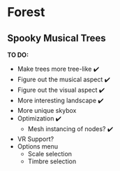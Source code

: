 # Forest

## Spooky Musical Trees

**TO DO:**

- Make trees more tree-like ✔️
- Figure out the musical aspect ✔️
- Figure out the visual aspect ✔️
- More interesting landscape ✔️
- More unique skybox
- Optimization ✔️
  - Mesh instancing of nodes? ✔️
- VR Support?
- Options menu
  - Scale selection
  - Timbre selection

